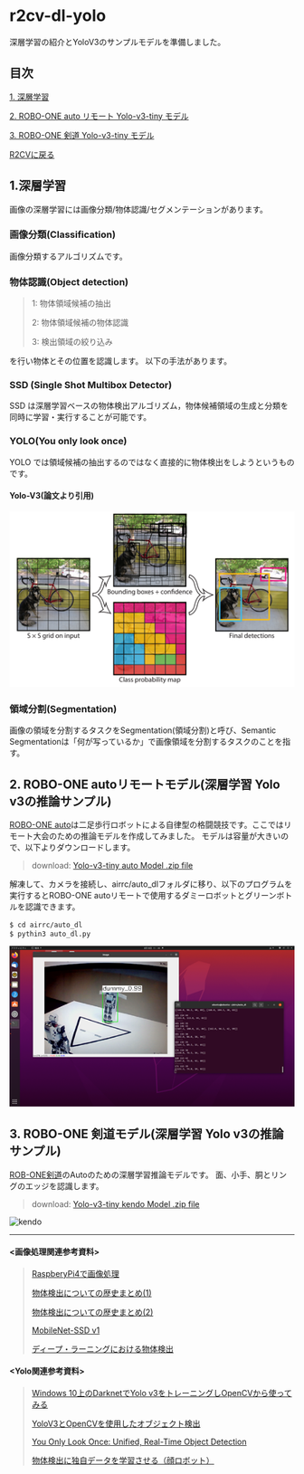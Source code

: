 # r2cv-dl-yolo
深層学習の紹介とYoloV3のサンプルモデルを準備しました。
## 目次
[1. 深層学習](#1)

[2. ROBO-ONE auto リモート Yolo-v3-tiny モデル](#2)

[3. ROBO-ONE 剣道 Yolo-v3-tiny モデル](#3)


[R2CVに戻る](https://github.com/nishibra/r2cv)

<a id="1"></a>
## 1.深層学習
画像の深層学習には画像分類/物体認識/セグメンテーションがあります。
### 画像分類(Classification)
画像分類するアルゴリズムです。
### 物体認識(Object detection)
> 1: 物体領域候補の抽出
> 
> 2: 物体領域候補の物体認識
>
>  3: 検出領域の絞り込み

を行い物体とその位置を認識します。
以下の手法があります。
### SSD (Single Shot Multibox Detector)
 SSD は深層学習ベースの物体検出アルゴリズム，物体候補領域の生成と分類を同時に学習・実行することが可能です。
### YOLO(You only look once)
   YOLO では領域候補の抽出するのではなく直接的に物体検出をしようというものです。
#### Yolo-V3(論文より引用)
![yolo](pics_dl/yolov3.png)   
   
   
   
### 領域分割(Segmentation)
 画像の領域を分割するタスクをSegmentation(領域分割)と呼び、Semantic Segmentationは「何が写っているか」で画像領域を分割するタスクのことを指す。

<a id="2"></a>
## 2. ROBO-ONE autoリモートモデル(深層学習 Yolo v3の推論サンプル)
[ROBO-ONE auto](https://www.robo-one.com/autos/index/63)は二足歩行ロボットによる自律型の格闘競技です。ここではリモート大会のための推論モデルを作成してみました。
モデルは容量が大きいので、以下よりダウンロードします。

>download: 
[Yolo-v3-tiny auto Model .zip file](http://www.arrc.jp/auto/auto_dl_model.zip)

解凍して、カメラを接続し、airrc/auto_dlフォルダに移り、以下のプログラムを実行するとROBO-ONE autoリモートで使用するダミーロボットとグリーンボトルを認識できます。
```
$ cd airrc/auto_dl
$ pythin3 auto_dl.py
```
![022](/pics_dl/image022.png)

<a id="3"></a>
## 3. ROBO-ONE 剣道モデル(深層学習 Yolo v3の推論サンプル)
[ROB-ONE剣道](https://www.robo-one.com/ken2s/index/59)のAutoのための深層学習推論モデルです。
面、小手、胴とリングのエッジを認識します。
>download: 
[Yolo-v3-tiny kendo Model .zip file](http://www.arrc.jp/auto/auto_dl_model.zip)

![kendo](/pics_dl/kendo.gif)

---
#### <画像処理関連参考資料>
> [RaspberyPi4で画像処理](http://biped-robot.or.jp/upload/dbmaterials/1018_466a1053ca4d7568f2cdb5d1fba1c21aoriginal.pdf)
>
> [物体検出についての歴史まとめ(1)](https://qiita.com/mshinoda88/items/9770ee671ea27f2c81a9#%E3%82%A2%E3%83%B3%E3%82%AB%E3%83%BC%E3%83%9C%E3%83%83%E3%82%AF%E3%82%B9%E3%81%AE%E5%B0%8E%E5%85%A5)
>
> [物体検出についての歴史まとめ(2)](https://qiita.com/mshinoda88/items/c7e0967923e3ed47fee5)
>
> [MobileNet-SSD v1](https://www.haneca.net/python-opencv-dnn-object-detection/)
>
>[ディープ・ラーニングにおける物体検出 ](https://blogs.sas.com/content/sasjapan/2019/03/12/understanding-object-detection-in-deep-learning/)


#### <Yolo関連参考資料>
> [Windows 10上のDarknetでYolo v3をトレーニングしOpenCVから使ってみる](https://nixeneko.hatenablog.com/entry/2018/08/15/000000)
>
> [YoloV3とOpenCVを使用したオブジェクト検出](https://ichi.pro/yolov-3-to-opencv-o-shiyoshita-obujyekuto-kenshutsu-28510119961632)
> 
> [You Only Look Once: Unified, Real-Time Object Detection](https://arxiv.org/abs/1506.02640)
>
> [物体検出に独自データを学習させる（顔ロボット）](https://hajimerobot.co.jp/ai/yolo_originaldata/)
